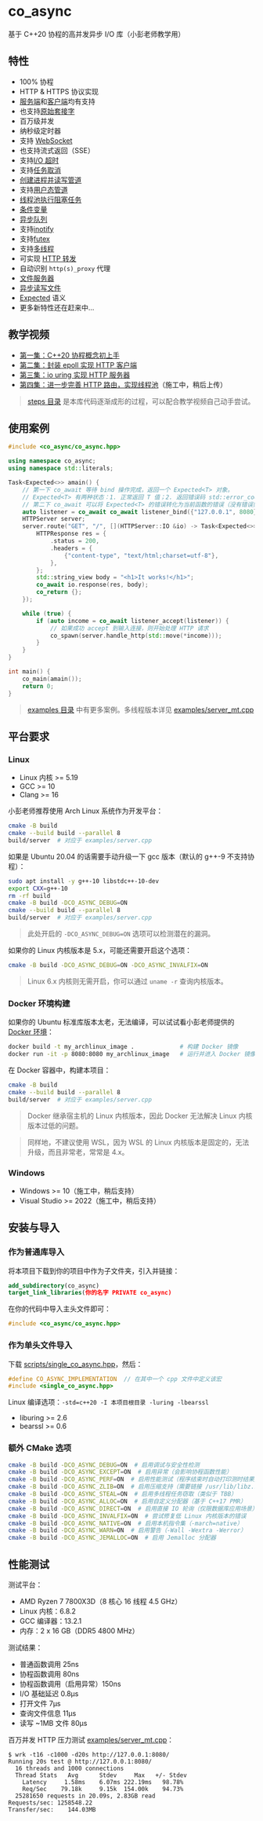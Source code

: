 # co_async

基于 C++20 协程的高并发异步 I/O 库（小彭老师教学用）

## 特性

- 100% 协程
- HTTP &amp; HTTPS 协议实现
- [服务端](examples/server.cpp)和[客户端](examples/https_fetch.cpp)均有支持
- 也支持[原始套接字](examples/echo_server.cpp)
- 百万级并发
- 纳秒级定时器
- 支持 [WebSocket](examples/chat_server.cpp)
- 也支持流式返回（SSE）
- 支持[I/O 超时](examples/io_timeout.cpp)
- 支持[任务取消](examples/cancel_test.cpp)
- [创建进程并读写管道](examples/pipe_read.cpp)
- 支持[用户态管道](examples/pipe_test.cpp)
- [线程池执行阻塞任务](examples/blocking_test.cpp)
- [条件变量](examples/condvar_test.cpp)
- [异步队列](examples/queue_test.cpp)
- 支持[inotify](examples/inotify.cpp)
- 支持[futex](examples/futex_test.cpp)
- 支持[多线程](examples/server_mt.cpp)
- 可实现 [HTTP 转发](examples/proxy_server.cpp)
- 自动识别 `http(s)_proxy` 代理
- [文件服务器](examples/file_server.cpp)
- [异步读写文件](examples/read_file.cpp)
- [Expected](examples/expected.cpp) 语义
- 更多新特性还在赶来中...

## 教学视频

- [第一集：C++20 协程概念初上手](https://www.bilibili.com/video/BV1Yz421Z7rZ)
- [第二集：封装 epoll 实现 HTTP 客户端](https://www.bilibili.com/video/BV18t421G7fD)
- [第三集：io uring 实现 HTTP 服务器](https://www.bilibili.com/video/BV1yD421H7KY)
- [第四集：进一步完善 HTTP 路由，实现线程池](https://space.bilibili.com/263032155)（施工中，稍后上传）

> [steps 目录](steps) 是本库代码逐渐成形的过程，可以配合教学视频自己动手尝试。

## 使用案例

```cpp
#include <co_async/co_async.hpp>

using namespace co_async;
using namespace std::literals;

Task<Expected<>> amain() {
    // 第一下 co_await 等待 bind 操作完成，返回一个 Expected<T> 对象。
    // Expected<T> 有两种状态：1. 正常返回 T 值；2. 返回错误码 std::error_code
    // 第二下 co_await 可以将 Expected<T> 的错误转化为当前函数的错误（没有错误则照常返回 T）：
    auto listener = co_await co_await listener_bind({"127.0.0.1", 8080});
    HTTPServer server;
    server.route("GET", "/", [](HTTPServer::IO &io) -> Task<Expected<>> {
        HTTPResponse res = {
            .status = 200,
            .headers = {
                {"content-type", "text/html;charset=utf-8"},
            },
        };
        std::string_view body = "<h1>It works!</h1>";
        co_await io.response(res, body);
        co_return {};
    });

    while (true) {
        if (auto income = co_await listener_accept(listener)) {
            // 如果成功 accept 到输入连接，则开始处理 HTTP 请求
            co_spawn(server.handle_http(std::move(*income)));
        }
    }
}

int main() {
    co_main(amain());
    return 0;
}
```

> [examples 目录](examples) 中有更多案例。多线程版本详见 [examples/server_mt.cpp](examples/server_mt.cpp)

## 平台要求

### Linux

- Linux 内核 >= 5.19
- GCC >= 10
- Clang >= 16

小彭老师推荐使用 Arch Linux 系统作为开发平台：

```bash
cmake -B build
cmake --build build --parallel 8
build/server  # 对应于 examples/server.cpp
```

如果是 Ubuntu 20.04 的话需要手动升级一下 gcc 版本（默认的 g++-9 不支持协程）：

```bash
sudo apt install -y g++-10 libstdc++-10-dev
export CXX=g++-10
rm -rf build
cmake -B build -DCO_ASYNC_DEBUG=ON
cmake --build build --parallel 8
build/server  # 对应于 examples/server.cpp
```

> 此处开启的 `-DCO_ASYNC_DEBUG=ON` 选项可以检测潜在的漏洞。

如果你的 Linux 内核版本是 5.x，可能还需要开启这个选项：

```bash
cmake -B build -DCO_ASYNC_DEBUG=ON -DCO_ASYNC_INVALFIX=ON
```

> Linux 6.x 内核则无需开启，你可以通过 `uname -r` 查询内核版本。

### Docker 环境构建

如果你的 Ubuntu 标准库版本太老，无法编译，可以试试看小彭老师提供的 [Docker 环境](Dockerfile)：

```bash
docker build -t my_archlinux_image .             # 构建 Docker 镜像
docker run -it -p 8080:8080 my_archlinux_image   # 运行并进入 Docker 镜像，映射端口 8080 到本机
```

在 Docker 容器中，构建本项目：

```bash
cmake -B build
cmake --build build --parallel 8
build/server  # 对应于 examples/server.cpp
```

> Docker 继承宿主机的 Linux 内核版本，因此 Docker 无法解决 Linux 内核版本过低的问题。

> 同样地，不建议使用 WSL，因为 WSL 的 Linux 内核版本是固定的，无法升级，而且非常老，常常是 4.x。

### Windows

- Windows >= 10（施工中，稍后支持）
- Visual Studio >= 2022（施工中，稍后支持）

## 安装与导入

### 作为普通库导入

将本项目下载到你的项目中作为子文件夹，引入并链接：

```cmake
add_subdirectory(co_async)
target_link_libraries(你的名字 PRIVATE co_async)
```

在你的代码中导入主头文件即可：

```cpp
#include <co_async/co_async.hpp>
```

### 作为单头文件导入

下载 [scripts/single_co_async.hpp](scripts/single_co_async.hpp)，然后：

```cpp
#define CO_ASYNC_IMPLEMENTATION  // 在其中一个 cpp 文件中定义该宏
#include <single_co_async.hpp>
```

Linux 编译选项：`-std=c++20 -I 本项目根目录 -luring -lbearssl`

- liburing >= 2.6
- bearssl >= 0.6

### 额外 CMake 选项

```bash
cmake -B build -DCO_ASYNC_DEBUG=ON  # 启用调试与安全性检测
cmake -B build -DCO_ASYNC_EXCEPT=ON  # 启用异常（会影响协程函数性能）
cmake -B build -DCO_ASYNC_PERF=ON  # 启用性能测试（程序结束时自动打印测时结果）
cmake -B build -DCO_ASYNC_ZLIB=ON  # 启用压缩支持（需要链接 /usr/lib/libz.so）
cmake -B build -DCO_ASYNC_STEAL=ON  # 启用多线程任务窃取（类似于 TBB）
cmake -B build -DCO_ASYNC_ALLOC=ON  # 启用自定义分配器（基于 C++17 PMR）
cmake -B build -DCO_ASYNC_DIRECT=ON  # 启用直接 IO 轮询（仅限数据库应用场景）
cmake -B build -DCO_ASYNC_INVALFIX=ON  # 尝试修复低 Linux 内核版本的错误
cmake -B build -DCO_ASYNC_NATIVE=ON  # 启用本机指令集（-march=native）
cmake -B build -DCO_ASYNC_WARN=ON  # 启用警告（-Wall -Wextra -Werror）
cmake -B build -DCO_ASYNC_JEMALLOC=ON  # 启用 Jemalloc 分配器
```

## 性能测试

测试平台：

- AMD Ryzen 7 7800X3D（8 核心 16 线程 4.5 GHz）
- Linux 内核：6.8.2
- GCC 编译器：13.2.1
- 内存：2 x 16 GB（DDR5 4800 MHz）

测试结果：

- 普通函数调用 25ns
- 协程函数调用 80ns
- 协程函数调用（启用异常）150ns
- I/O 基础延迟 0.8µs
- 打开文件 7µs
- 查询文件信息 11µs
- 读写 ~1MB 文件 80µs

百万并发 HTTP 压力测试 [examples/server_mt.cpp](examples/server_mt.cpp)：

```
$ wrk -t16 -c1000 -d20s http://127.0.0.1:8080/
Running 20s test @ http://127.0.0.1:8080/
  16 threads and 1000 connections
  Thread Stats   Avg      Stdev     Max   +/- Stdev
    Latency     1.58ms    6.07ms 222.19ms   98.78%
    Req/Sec    79.18k     9.15k  154.00k    94.73%
  25281650 requests in 20.09s, 2.83GB read
Requests/sec: 1258548.22
Transfer/sec:    144.03MB
```
